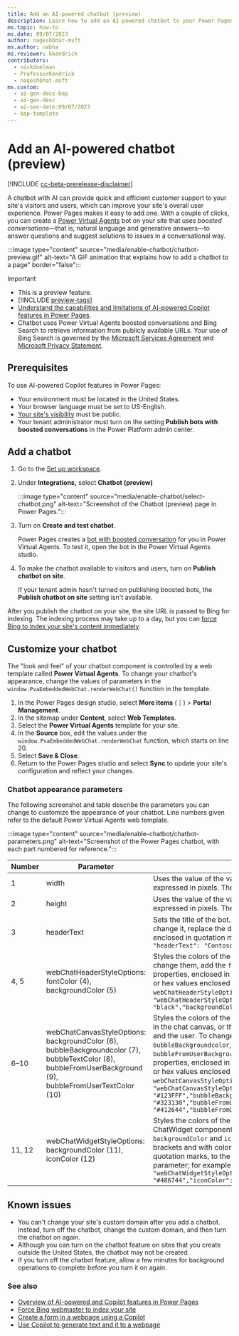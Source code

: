 ```yaml
---
title: Add an AI-powered chatbot (preview)
description: Learn how to add an AI-powered chatbot to your Power Pages site for quicker customer support and an improved user experience.
ms.topic: how-to
ms.date: 09/07/2023
author: nageshbhat-msft
ms.author: nabha
ms.reviewer: kkendrick
contributors:
  - nickdoelman
  - ProfessorKendrick
  - nageshbhat-msft
ms.custom:
  - ai-gen-docs-bap
  - ai-gen-desc
  - ai-seo-date:09/07/2023
  - bap-template
---
```


# Add an AI-powered chatbot (preview)

[!INCLUDE [cc-beta-prerelease-disclaimer](../includes/cc-beta-prerelease-disclaimer.md)]

A chatbot with AI can provide quick and efficient customer support to your site's visitors and users, which can improve your site's overall user experience. Power Pages makes it easy to add one. With a couple of clicks, you can create a [Power Virtual Agents](/power-virtual-agents/nlu-boost-conversations) bot on your site that uses *boosted conversations*&mdash;that is, natural language and generative answers&mdash;to answer questions and suggest solutions to issues in a conversational way.

:::image type="content" source="media/enable-chatbot/chatbot-preview.gif" alt-text="A GIF animation that explains how to add a chatbot to a page" border="false":::

> [!IMPORTANT]
>
> - This is a preview feature.
> - [!INCLUDE [preview-tags](../includes/cc-preview-features-definition.md)]
> - [Understand the capabilities and limitations of AI-powered Copilot features in Power Pages](../transparency-note.md).
> - Chatbot uses Power Virtual Agents boosted conversations and Bing Search to retrieve information from publicly available URLs. Your use of Bing Search is governed by the [Microsoft Services Agreement](https://go.microsoft.com/fwlink/?linkid=2178408) and [Microsoft Privacy Statement](https://go.microsoft.com/fwlink/?LinkId=521839).

## Prerequisites

To use AI-powered Copilot features in Power Pages:

- Your environment must be located in the United States.
- Your browser language must be set to US-English.
- [Your site's visibility](../security/site-visibility.md) must be public.
- Your tenant administrator must turn on the setting **Publish bots with boosted conversations** in the Power Platform admin center.

## Add a chatbot

1. Go to the [Set up workspace](../configure/setup-workspace.md).
1. Under **Integrations,** select **Chatbot (preview)**

    :::image type="content" source="media/enable-chatbot/select-chatbot.png" alt-text="Screenshot of the Chatbot (preview) page in Power Pages.":::

1. Turn on **Create and test chatbot**.

    Power Pages creates a [bot with boosted conversation](/power-virtual-agents/nlu-boost-conversations) for you in Power Virtual Agents. To test it, open the bot in the Power Virtual Agents studio.

1. To make the chatbot available to visitors and users, turn on **Publish chatbot on site**.

    If your tenant admin hasn't turned on publishing boosted bots, the **Publish chatbot on site** setting isn't available.

After you publish the chatbot on your site, the site URL is passed to Bing for indexing. The indexing process may take up to a day, but you can [force Bing to index your site's content immediately](force-bing-index.md).

## Customize your chatbot

The "look and feel" of your chatbot component is controlled by a web template called **Power Virtual Agents**. To change your chatbot's appearance, change the values of parameters in the `window.PvaEmbeddedWebChat.renderWebChat()` function in the template.

1. In the Power Pages design studio, select **More items** (**&vellip;**) > **Portal Management**.
1. In the sitemap under **Content**, select **Web Templates**.
1. Select the **Power Virtual Agents** template for your site.
1. In the **Source** box, edit the values under the `window.PvaEmbeddedWebChat.renderWebChat` function, which starts on line 20.
1. Select **Save & Close**.
1. Return to the Power Pages studio and select **Sync** to update your site's configuration and reflect your changes.

### Chatbot appearance parameters

The following screenshot and table describe the parameters you can change to customize the appearance of your chatbot. Line numbers given refer to the default Power Virtual Agents web template.

:::image type="content" source="media/enable-chatbot/chatbot-parameters.png" alt-text="Screenshot of the Power Pages chatbot, with each part numbered for reference.":::<!-- EDITOR'S NOTE: Where are 11 and 12? Also, please change the appearance of the numbered callouts in this screenshot IAW our new screenshot guidelines, https://review.learn.microsoft.com/en-us/bacx/screenshots-for-bap?branch=main. -->

| Number | Parameter | Value |
|-------------------------|-------------------------|-------------------------|
| 1 | width | Uses the value of the variable `chatWidth` (line 18), which is expressed in pixels. The default is `320px`. |
| 2 | height | Uses the value of the variable `chatHeight` (line 19), which is expressed in pixels. The default is `480px`. |
| 3 | headerText | Sets the title of the bot. The default is the bot's name. To change it, replace the default value `botTitle` with your text enclosed in quotation marks; for example,<br/>`"headerText": "Contoso bot",` |
| 4, 5 | webChatHeaderStyleOptions:<br/>fontColor (4), backgroundColor (5) | Styles the colors of the header text and background. To change them, add the `fontColor` and `backgroundColor` properties, enclosed in curly brackets and with color names or hex values enclosed in quotation marks, to the `webChatHeaderStyleOptions` parameter; for example:<br/>`"webChatHeaderStyleOptions": {"fontColor": "black","backgroundColor":"white"},` |
| 6&ndash;10 | webChatCanvasStyleOptions:<br/>backgroundColor (6),<br/>bubbleBackgroundcolor (7),<br/>bubbleTextColor (8),<br/>bubbleFromUserBackground (9),<br/>bubbleFromUserTextColor (10) | Styles the colors of the background and bubble backgrounds in the chat canvas, or the conversation between the chatbot and the user. To change them, add the `backgroundColor`, `bubbleBackgroundcolor`, `bubbleTextColor`, `bubbleFromUserBackground`, and `bubbleFromUserTextColor` properties, enclosed in curly brackets and with color names or hex values enclosed in quotation marks, to the `webChatCanvasStyleOptions` parameter; for example:<br/>`"webChatCanvasStyleOptions": {"backgroundColor": "#123FFF","bubbleBackground":"#2340F0","bubbleTextColor": "#323130","bubbleFromUserBackground": "#412644","bubbleFromUserTextColor": "#F345FF"},` |
| 11, 12 | webChatWidgetStyleOptions:<br/>backgroundColor (11), iconColor (12) | Styles the colors of the icon and background of the ChatWidget component. To change them, add the `backgroundColor` and `iconColor` properties, enclosed in curly brackets and with color names or hex values enclosed in quotation marks, to the `webChatWidgetStyleOptions` parameter; for example:<br/>`"webChatWidgetStyleOptions": {"backgroundColor": "#486744","iconColor": "#DF234F"},` |

## Known issues

- You can't change your site's custom domain after you add a chatbot. Instead, turn off the chatbot, change the custom domain, and then turn the chatbot on again.
- Although you can turn on the chatbot feature on sites that you create outside the United States, the chatbot may not be created.
- If you turn off the chatbot feature, allow a few minutes for background operations to complete before you turn it on again.

### See also

- [Overview of AI-powered and Copilot features in Power Pages](../configure/ai-copilot-overview.md)
- [Force Bing webmaster to index your site](force-bing-index.md)
- [Create a form in a webpage using a Copilot](add-form-copilot.md)
- [Use Copilot to generate text and it to a webpage](add-text-copilot.md)
